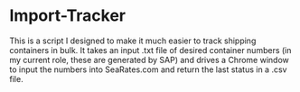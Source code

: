 # Import-Tracker

This is a script I designed to make it much easier to track shipping containers in bulk. It takes an input .txt file of desired container numbers (in my current role, these are generated by SAP) and drives a Chrome window to input the numbers into SeaRates.com and return the last status in a .csv file.
